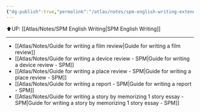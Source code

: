 ```yaml
---
{"dg-publish":true,"permalink":"/atlas/notes/spm-english-writing-extended-essay/"}
---
```


⬆️UP: [[Atlas/Notes/SPM English Writing\|SPM English Writing]]

---

- [[Atlas/Notes/Guide for writing a film review\|Guide for writing a film review]]
- [[Atlas/Notes/Guide for writing a device review - SPM\|Guide for writing a device review - SPM]]
- [[Atlas/Notes/Guide for writing a place review - SPM\|Guide for writing a place review - SPM]]
- [[Atlas/Notes/Guide for writing a report - SPM\|Guide for writing a report - SPM]]
- [[Atlas/Notes/Guide for writing a story by memorizing 1 story essay - SPM\|Guide for writing a story by memorizing 1 story essay - SPM]]